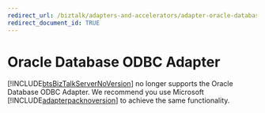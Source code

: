 ```yaml
---
redirect_url: /biztalk/adapters-and-accelerators/adapter-oracle-database/microsoft-biztalk-adapter-for-oracle-database-documentation
redirect_document_id: TRUE
--- 
```


# Oracle Database ODBC Adapter
[!INCLUDE[btsBizTalkServerNoVersion](../includes/btsbiztalkservernoversion-md.md)] no longer supports the Oracle Database ODBC Adapter. We recommend you use Microsoft [!INCLUDE[adapterpacknoversion](../includes/adapterpacknoversion-md.md)] to achieve the same functionality.  